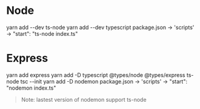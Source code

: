 # Node
yarn add --dev ts-node
yarn add --dev typescript
package.json -> 'scripts' -> "start": "ts-node index.ts"


# Express
yarn add express
yarn add -D typescript @types/node @types/express ts-node
tsc --init
yarn add -D nodemon
package.json -> 'scripts' -> "start": "nodemon index.ts"
> Note: lastest version of nodemon support ts-node
